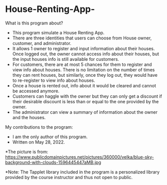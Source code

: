 # House-Renting-App-

What is this program about?
- This program simulate a House Renting App. 
- There are three identities that users can choose from House owner, customer, and administrator. 
- It allows 1 owner to register and input information about their houses. Once logged out, the owner cannot access info about their houses, but the input houses info is still available for customers. 
- For customers, there are at most 5 chances for them to register and view info about houses. There is no limitation on the number of times they can rent houses, but similarly, once they log out, they would have to re-register to view info about houses. 
- Once a house is rented out, info about it would be cleared and cannot be accessed anymore. 
- Customers can haggle with the owner but they can only get a discount if their desirable discount is less than or equal to the one provided by the owner.
- The administrator can view a summary of information about the owner and the houses.

My contributions to the program:
- I am the only author of this program. 
- Written on May 28, 2022.

*The picture is from: https://www.publicdomainpictures.net/pictures/360000/velka/blue-sky-background-with-clouds-1596445447aMB.jpg

*Note: The Tapplet library included in the program is a personalized library provided by the course instructor and thus not open to public.
